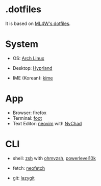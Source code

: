 # .dotfiles

It is based on [ML4W's dotfiles](https://gitlab.com/stephan-raabe/dotfiles).

# System

- OS: [Arch Linux](https://archlinux.org/)

- Desktop: [Hyprland](https://github.com/hyprwm)

- IME (Korean): [kime](https://github.com/Riey/kime)

# App

- Browser: firefox
- Terminal: [foot](https://codeberg.org/dnkl/foot/commits/branch/master)
- Text Editor: [neovim](https://github.com/neovim/neovim) with [NvChad](https://github.com/NvChad/NvChad)

# CLI

- shell: [zsh](https://github.com/zsh-users/zsh) with [ohmyzsh](https://github.com/ohmyzsh/ohmyzsh), [powerlevel10k](https://github.com/romkatv/powerlevel10k)

- fetch: [neofetch](https://github.com/dylanaraps/neofetch)

- git: [lazygit](https://github.com/jesseduffield/lazygit)
